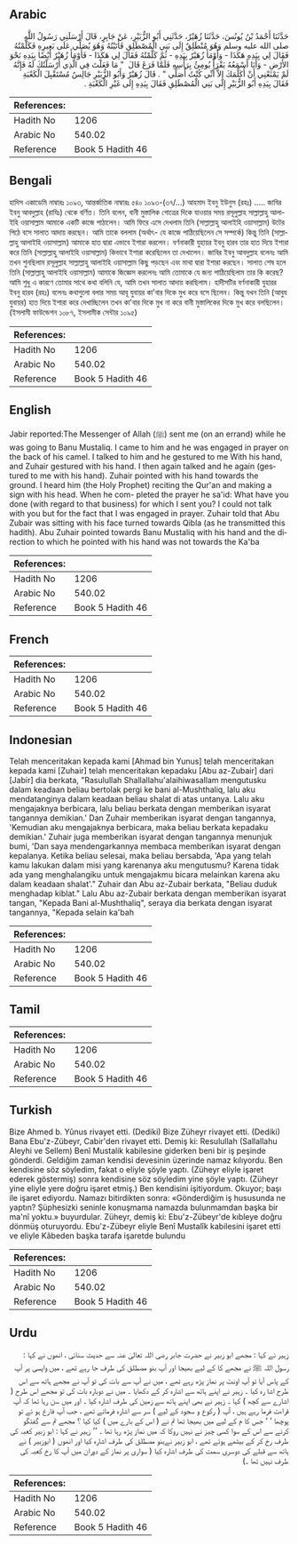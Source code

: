 ## Arabic


<div dir="rtl" lang="ar" style={{fontSize:'larger',backgroundColor:'#f8f9fa',padding:20}}>
حَدَّثَنَا أَحْمَدُ بْنُ يُونُسَ، حَدَّثَنَا زُهَيْرٌ، حَدَّثَنِي أَبُو الزُّبَيْرِ، عَنْ جَابِرٍ، قَالَ أَرْسَلَنِي رَسُولُ اللَّهِ صلى الله عليه وسلم وَهُوَ مُنْطَلِقٌ إِلَى بَنِي الْمُصْطَلِقِ فَأَتَيْتُهُ وَهُوَ يُصَلِّي عَلَى بَعِيرِهِ فَكَلَّمْتُهُ فَقَالَ لِي بِيَدِهِ هَكَذَا - وَأَوْمَأَ زُهَيْرٌ بِيَدِهِ - ثُمَّ كَلَّمْتُهُ فَقَالَ لِي هَكَذَا - فَأَوْمَأَ زُهَيْرٌ أَيْضًا بِيَدِهِ نَحْوَ الأَرْضِ - وَأَنَا أَسْمَعُهُ يَقْرَأُ يُومِئُ بِرَأْسِهِ فَلَمَّا فَرَغَ قَالَ ‏ "‏ مَا فَعَلْتَ فِي الَّذِي أَرْسَلْتُكَ لَهُ فَإِنَّهُ لَمْ يَمْنَعْنِي أَنْ أُكَلِّمَكَ إِلاَّ أَنِّي كُنْتُ أُصَلِّي ‏"‏ ‏.‏ قَالَ زُهَيْرٌ وَأَبُو الزُّبَيْرِ جَالِسٌ مُسْتَقْبِلَ الْكَعْبَةِ فَقَالَ بِيَدِهِ أَبُو الزُّبَيْرِ إِلَى بَنِي الْمُصْطَلِقِ فَقَالَ بِيَدِهِ إِلَى غَيْرِ الْكَعْبَةِ ‏.‏
</div>
<div style={{backgroundColor:'#f8f9fa',padding:20, marginBottom: 10}}><table> <thead> <tr> <th>References:</th> <th></th> </tr> </thead> <tbody><tr><td>Hadith No</td><td>1206</td></tr><tr><td>Arabic No</td><td>540.02</td></tr><tr><td>Reference</td><td>Book 5 Hadith 46</td></tr></tbody></table></div>

## Bengali


<div dir="ltr" lang="bn" style={{fontSize:'larger',backgroundColor:'#f8f9fa',padding:20}}>
হাদিস একাডেমি নাম্বারঃ ১০৯৩, আন্তর্জাতিক নাম্বারঃ ৫৪০ ১০৯৩-(৩৭/...) আহমাদ ইবনু ইউনুস (রহঃ) ..... জাবির ইবনু আবদুল্লাহ (রাযিঃ) থেকে বর্ণিত। তিনি বলেন, বানী মুস্তালিক গোত্রের দিকে যাওয়ার সময় রসূলুল্লাহ সাল্লাল্লাহু আলাইহি ওয়াসাল্লাম আমাকে একটি কাজে পাঠালেন। আমি ফিরে এসে দেখলাম তিনি (সাল্লাল্লাহু আলাইহি ওয়াসাল্লাম) উটের পিঠে বসে সালাত আদায় করছেন। আমি তাকে বললাম (অর্থাৎ- যে কাজে পাঠিয়েছিলেন সে সম্পর্কে) কিন্তু তিনি (সাল্লাল্লাহু আলাইহি ওয়াসাল্লাম) আমাকে হাত দ্বারা এভাবে ইশারা করলেন। বর্ণনাকারী যুহায়র ইবনু হারব তার হাত দিয়ে ইশারা করে তিনি (সাল্লাল্লাহু আলাইহি ওয়াসাল্লাম) কিভাবে ইশারা করেছিলেন তা দেখালেন। জাবির ইবনু আবদুল্লাহ বলেনঃ আমি তখন শুনছিলাম রসূলুল্লাহ সাল্লাল্লাহু আলাইহি ওয়াসাল্লাম কিছু পড়ছেন এবং মাথা দ্বারা ইশারা করছেন। সালাত শেষ হলে তিনি (সাল্লাল্লাহু আলাইহি ওয়াসাল্লাম) আমাকে জিজ্ঞেস করলেনঃ আমি তোমাকে যে জন্য পাঠিয়েছিলাম তার কি করেছ? আমি শুধু এ কারণে তোমার সাথে কথা বলিনি যে, আমি তখন সালাত আদায় করছিলাম। হাদীসটির বর্ণনাকারী যুহারর ইবনু হারব (রহঃ) বলেনঃ কথাগুলো বলার সময় আবূ যুবায়র কা'বার দিকে মুখ করে বসে ছিলেন। কিন্তু যখন তিনি (আবুয যুবায়র) হাত দিয়ে ইশারা করে দেখাচ্ছিলেন তখন কা'বার দিকে মুখ না করে বানী মুস্তালিকের দিকে মুখ করে বলছিলেন। (ইসলামী ফাউন্ডেশন ১০৮৭, ইসলামীক সেন্টার ১০৯৫)
</div>
<div style={{backgroundColor:'#f8f9fa',padding:20, marginBottom: 10}}><table> <thead> <tr> <th>References:</th> <th></th> </tr> </thead> <tbody><tr><td>Hadith No</td><td>1206</td></tr><tr><td>Arabic No</td><td>540.02</td></tr><tr><td>Reference</td><td>Book 5 Hadith 46</td></tr></tbody></table></div>

## English


<div dir="ltr" lang="en" style={{fontSize:'larger',backgroundColor:'#f8f9fa',padding:20}}>
Jabir reported:The Messenger of Allah (ﷺ) sent me (on an errand) while he was going to Banu Mustaliq. I came to him and he was engaged in prayer on the back of his camel. I talked to him and he gestured to me With his hand, and Zuhair gestured with his hand. I then again talked and he again (gestured to me with his hand). Zuhair pointed with his hand towards the ground. I heard him (the Holy Prophet) reciting the Qur'an and making a sign with his head. When he com- pleted the prayer he sa'id: What have you done (with regard to that business) for which I sent you? I could not talk with you but for the fact that I was engaged in prayer. Zuhair told that Abu Zubair was sitting with his face turned towards Qibla (as he transmitted this hadith). Abu Zuhair pointed towards Banu Mustaliq with his hand and the direction to which he pointed with his hand was not towards the Ka'ba
</div>
<div style={{backgroundColor:'#f8f9fa',padding:20, marginBottom: 10}}><table> <thead> <tr> <th>References:</th> <th></th> </tr> </thead> <tbody><tr><td>Hadith No</td><td>1206</td></tr><tr><td>Arabic No</td><td>540.02</td></tr><tr><td>Reference</td><td>Book 5 Hadith 46</td></tr></tbody></table></div>

## French


<div dir="ltr" lang="fr" style={{fontSize:'larger',backgroundColor:'#f8f9fa',padding:20}}>

</div>
<div style={{backgroundColor:'#f8f9fa',padding:20, marginBottom: 10}}><table> <thead> <tr> <th>References:</th> <th></th> </tr> </thead> <tbody><tr><td>Hadith No</td><td>1206</td></tr><tr><td>Arabic No</td><td>540.02</td></tr><tr><td>Reference</td><td>Book 5 Hadith 46</td></tr></tbody></table></div>

## Indonesian


<div dir="ltr" lang="id" style={{fontSize:'larger',backgroundColor:'#f8f9fa',padding:20}}>
Telah menceritakan kepada kami [Ahmad bin Yunus] telah menceritakan kepada kami [Zuhair] telah menceritakan kepadaku [Abu az-Zubair] dari [Jabir] dia berkata, "Rasulullah Shallallahu'alaihiwasallam mengutusku dalam keadaan beliau bertolak pergi ke bani al-Mushthaliq, lalu aku mendatanginya dalam keadaan beliau shalat di atas untanya. Lalu aku mengajaknya berbicara, lalu beliau berkata dengan memberikan isyarat tangannya demikian.' Dan Zuhair memberikan isyarat dengan tangannya, 'Kemudian aku mengajaknya berbicara, maka beliau berkata kepadaku demikian.' Zuhair juga memberikan isyarat dengan tangannya menunjuk bumi, 'Dan saya mendengarkannya membaca memberikan isyarat dengan kepalanya. Ketika beliau selesai, maka beliau bersabda, 'Apa yang telah kamu lakukan dalam misi yang karenanya aku mengutusmu? Karena tidak ada yang menghalangiku untuk mengajakmu bicara melainkan karena aku dalam keadaan shalat'." Zuhair dan Abu az-Zubair berkata, "Beliau duduk menghadap kiblat." Lalu Abu az-Zubair berkata dengan memberikan isyarat tangan, "Kepada Bani al-Mushthaliq", seraya dia berkata dengan isyarat tangannya, "Kepada selain ka'bah
</div>
<div style={{backgroundColor:'#f8f9fa',padding:20, marginBottom: 10}}><table> <thead> <tr> <th>References:</th> <th></th> </tr> </thead> <tbody><tr><td>Hadith No</td><td>1206</td></tr><tr><td>Arabic No</td><td>540.02</td></tr><tr><td>Reference</td><td>Book 5 Hadith 46</td></tr></tbody></table></div>

## Tamil


<div dir="ltr" lang="ta" style={{fontSize:'larger',backgroundColor:'#f8f9fa',padding:20}}>

</div>
<div style={{backgroundColor:'#f8f9fa',padding:20, marginBottom: 10}}><table> <thead> <tr> <th>References:</th> <th></th> </tr> </thead> <tbody><tr><td>Hadith No</td><td>1206</td></tr><tr><td>Arabic No</td><td>540.02</td></tr><tr><td>Reference</td><td>Book 5 Hadith 46</td></tr></tbody></table></div>

## Turkish


<div dir="ltr" lang="tr" style={{fontSize:'larger',backgroundColor:'#f8f9fa',padding:20}}>
Bize Ahmed b. Yûnus rivayet etti. (Dediki) Bize Züheyr rivayet etti. (Dediki) Bana Ebu'z-Zübeyr, Cabir'den rivayet etti. Demiş ki: Resulullah (Sallallahu Aleyhi ve Sellem) Benî Mustalik kabilesine giderken beni bir iş peşinde gönderdi. Geldiğim zaman kendisi devesinin üzerinde namaz kılıyordu. Ben kendisine söz söyledim, fakat o eliyle şöyle yaptı. (Züheyr eliyle işaret ederek göstermiş) sonra kendisine söz söyledim yine şöyle yaptı. (Züheyr yine eliyle yere doğru işaret etmiş.) Ben kendisini işitiyordum. Okuyor; başı ile işaret ediyordu. Namazı bitirdikten sonra: «Gönderdiğim iş hususunda ne yaptın? Şüphesizki seninle konuşmama namazda bulunmamdan başka bir ma'nî yoktu.» buyurdular. Züheyr, demiş ki: Ebu'z-Zübeyr'de kıbleye doğru dönmüş oturuyordu. Ebu'z-Zübeyr eliyle Benî Mustalîk kabilesini işaret etti ve eliyle Kâbeden başka tarafa işaretde bulundu
</div>
<div style={{backgroundColor:'#f8f9fa',padding:20, marginBottom: 10}}><table> <thead> <tr> <th>References:</th> <th></th> </tr> </thead> <tbody><tr><td>Hadith No</td><td>1206</td></tr><tr><td>Arabic No</td><td>540.02</td></tr><tr><td>Reference</td><td>Book 5 Hadith 46</td></tr></tbody></table></div>

## Urdu


<div dir="rtl" lang="ur" style={{fontSize:'larger',backgroundColor:'#f8f9fa',padding:20}}>
زہیر نے کہا : مجھے ابو زبیر نے حضرت جابر رضی اللہ تعالیٰ عنہ سے حدیث سنائی ، انھوں نے کہا : رسول اللہ ﷺ نے مجھے کا کے لیے بھیجا اور آپ بنو مصطلق کی طرف جا رہے تھے ، میں واپسی پر آپ کے پاس آیا تو آٖپ اونٹ پر نماز پڑھ رہے تھے ، میں نے آپ سے بات کی تو آپ نے مجھے ہاتھ سے اس طرح اشا رہ کیا ۔ زہیر نے اپنے ہاتھ سے اشارہ کر کے دکھایا ۔ میں نے دوبارہ بات کی تو مجھے اس طرح ( اشارے سے کچھ ) کہا ۔ زہیر نے بھی اپنے ہاتھ سے زمین کی طرف اشارہ کیا ۔ اور میں سن رہا تھا کہ آپ قراءت فرما رہے ہیں ، آپ ( رکوع و سجود کے لیے ) سر سے اشارہ فرماتے تھے ، جب آپ فارغ ہو ئے تو پوچھا ‘ ‘ جس کا م کے لیے میں بھیجا تھا تم نے ( اس کے بارے میں ) کیا کیا ؟ مجھے تم سے گفتگو کرنے سے اس کے سوا کسی چیز نے نہیں روکا کہ میں نماز پڑھ رہا تھا ۔ ’’ زہیر نے کہا : ابو زبیر کعبہ کی طرف رخ کر کے بیٹھے ہوئے تھے ، ابو زبیر نےبنو مصطلق کی طرف اشارہ کیا اور انھوں ( ابوزبیر ) نے ہاتھ سے قبلے کی دوسری سمت کی طرف اشارہ کیا ( سواری پر نماز کے دوران میں آپ کا رخ کعبہ کی طرف نہیں تھا ۔)
</div>
<div style={{backgroundColor:'#f8f9fa',padding:20, marginBottom: 10}}><table> <thead> <tr> <th>References:</th> <th></th> </tr> </thead> <tbody><tr><td>Hadith No</td><td>1206</td></tr><tr><td>Arabic No</td><td>540.02</td></tr><tr><td>Reference</td><td>Book 5 Hadith 46</td></tr></tbody></table></div>
